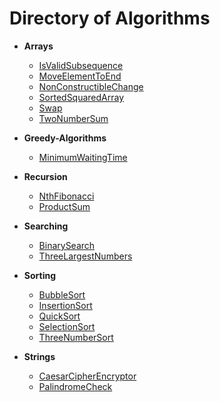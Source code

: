 # Directory of Algorithms

- **Arrays**
  - [IsValidSubsequence](Arrays/IsValidSubsequence.js)
  - [MoveElementToEnd](Arrays/MoveElementToEnd.js)
  - [NonConstructibleChange](Arrays/NonConstructibleChange.js)
  - [SortedSquaredArray](Arrays/SortedSquaredArray.js)
  - [Swap](Arrays/Swap.js)
  - [TwoNumberSum](Arrays/TwoNumberSum.js)

- **Greedy-Algorithms**
  - [MinimumWaitingTime](Greedy-Algorithms/MinimumWaitingTime.js)

- **Recursion**
  - [NthFibonacci](Recursion/NthFibonacci.js)
  - [ProductSum](Recursion/ProductSum.js)

- **Searching**
  - [BinarySearch](Searching/BinarySearch.js)
  - [ThreeLargestNumbers](Searching/ThreeLargestNumbers.js)

- **Sorting**
  - [BubbleSort](Sorting/BubbleSort.js)
  - [InsertionSort](Sorting/InsertionSort.js)
  - [QuickSort](Sorting/QuickSort.js)
  - [SelectionSort](Sorting/SelectionSort.js)
  - [ThreeNumberSort](Sorting/ThreeNumberSort.js)

- **Strings**
  - [CaesarCipherEncryptor](Strings/CaesarCipherEncryptor.js)
  - [PalindromeCheck](Strings/PalindromeCheck.js)
